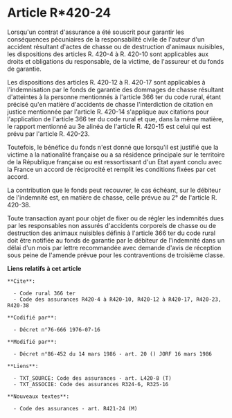 # Article R*420-24

Lorsqu'un contrat d'assurance a été souscrit pour garantir les conséquences pécuniaires de la responsabilité civile de
l'auteur d'un accident résultant d'actes de chasse ou de destruction d'animaux nuisibles, les dispositions des articles R.
420-4 à R. 420-10 sont applicables aux droits et obligations du responsable, de la victime, de l'assureur et du fonds de
garantie.

Les dispositions des articles R. 420-12 à R. 420-17 sont applicables à l'indemnisation par le fonds de garantie des dommages
de chasse résultant d'atteintes à la personne mentionnés à l'article 366 ter du code rural, étant précisé qu'en matière
d'accidents de chasse l'interdiction de citation en justice mentionnée par l'article R. 420-14 s'applique aux citations pour
l'application de l'article 366 ter du code rural et que, dans la même matière, le rapport mentionné au 3e alinéa de l'article
R. 420-15 est celui qui est prévu par l'article R. 420-23.

Toutefois, le bénéfice du fonds n'est donné que lorsqu'il est justifié que la victime a la nationalité française ou a sa
résidence principale sur le territoire de la République française ou est ressortissant d'un Etat ayant conclu avec la France
un accord de réciprocité et remplit les conditions fixées par cet accord.

La contribution que le fonds peut recouvrer, le cas échéant, sur le débiteur de l'indemnité est, en matière de chasse, celle
prévue au 2° de l'article R. 420-38.

Toute transaction ayant pour objet de fixer ou de régler les indemnités dues par les responsables non assurés d'accidents
corporels de chasse ou de destruction des animaux nuisibles définis à l'article 366 ter du code rural doit être notifiée au
fonds de garantie par le débiteur de l'indemnité dans un délai d'un mois par lettre recommandée avec demande d'avis de
réception sous peine de l'amende prévue pour les contraventions de troisième classe.

**Liens relatifs à cet article**

	**Cite**:

	  - Code rural 366 ter
	  - Code des assurances R420-4 à R420-10, R420-12 à R420-17, R420-23, R420-38

	**Codifié par**:

	  - Décret n°76-666 1976-07-16

	**Modifié par**:

	  - Décret n°86-452 du 14 mars 1986 - art. 20 () JORF 16 mars 1986

	**Liens**:

	  - TXT_SOURCE: Code des assurances - art. L420-8 (T)
	  - TXT_ASSOCIE: Code des assurances R324-6, R325-16

	**Nouveaux textes**:

	  - Code des assurances - art. R421-24 (M)
